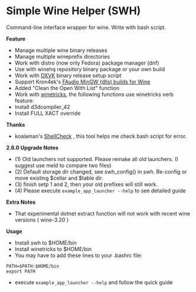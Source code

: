 # Simple Wine Helper (SWH)

 Command-line interface wrapper for wine. Write with bash script.

 **Feature**
* Manage multiple wine binary releases
* Manage multiple wineprefix directories
* Work with distro (now only Fedora) package manager (dnf)
* Use with winehq repository binary package or your own build
* Work with [DXVK](https://github.com/doitsujin/dxvk) binary release setup script
* Support Kron4ek's [FAudio MinGW (dlls) builds for Wine](https://github.com/Kron4ek/FAudio-Builds)
* Added "Clean the Open With List" function
* Work with [winetricks](https://wiki.winehq.org/Winetricks), the following functions use winetricks verb feature:
* Install d3dcompiler_42
* Install FULL XACT override

 **Thanks**
 * koalaman's [ShellCheck](https://github.com/koalaman/shellcheck) , this tool helps me check bash script for error.

 **2.6.0 Upgrade Notes**
* (1) Old launchers not supported. Please remake all old launchers. (I suggest use meld to compare two files)
* (2) Default storage dir changed, see swh_config() in swh. Re-config or move existing $cellar and $table dir.
* (3) finish setp 1 and 2, then your old prefixes will still work.
* (4) Please execute `example_app_launcher --help` to see detailed guide

 **Extra Notes**
* That experimental dotnet extract function will not work with recent wine versions ( wine-3.20 )

 **Usage**
* Install swh to $HOME/bin
* Install winetricks to $HOME/bin
* You may have to add these lines to your .bashrc file:
```
PATH=$PATH:$HOME/bin
export PATH
```
* execute `example_app_launcher --help` and follow the quick guide
